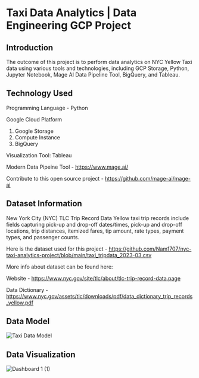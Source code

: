 # Taxi Data Analytics | Data Engineering GCP Project

## Introduction
The outcome of this project is to perform data analytics on NYC Yellow Taxi data using various tools and technologies, including GCP Storage, Python, Jupyter Notebook, Mage AI Data Pipeline Tool, BigQuery, and Tableau.

## Technology Used

Programming Language - Python

Google Cloud Platform

1. Google Storage
2. Compute Instance
3. BigQuery

Visualization Tool: Tableau

Modern Data Pipeine Tool - https://www.mage.ai/

Contribute to this open source project - https://github.com/mage-ai/mage-ai

## Dataset Information
New York City (NYC) TLC Trip Record Data Yellow taxi trip records include fields capturing pick-up and drop-off dates/times, pick-up and drop-off locations, trip distances, itemized fares, tip amount, rate types, payment types, and passenger counts.

Here is the dataset used for this project - https://github.com/Nam1707/nyc-taxi-analytics-project/blob/main/taxi_tripdata_2023-03.csv

More info about dataset can be found here:

Website - https://www.nyc.gov/site/tlc/about/tlc-trip-record-data.page

Data Dictionary - https://www.nyc.gov/assets/tlc/downloads/pdf/data_dictionary_trip_records_yellow.pdf

## Data Model
![Taxi Data Model](https://github.com/Nam1707/nyc-taxi-analytics-project/assets/91571163/871641d0-b42c-419a-933e-c629d9a1396d)

## Data Visualization

![Dashboard 1 (1)](https://github.com/Nam1707/nyc-taxi-analytics-project/assets/91571163/260fe130-be08-4334-b670-3504f927c1d8)
